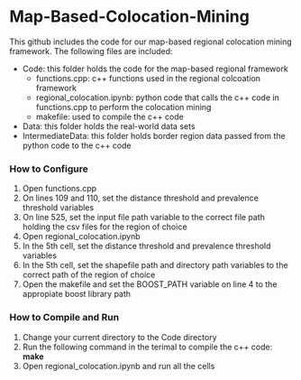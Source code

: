 # Map-Based-Colocation-Mining
This github includes the code for our map-based regional colocation mining framework.  The following files are included:
 * Code: this folder holds the code for the map-based regional framework
     * functions.cpp: c++ functions used in the regional colcoation framework
     * regional_colocation.ipynb: python code that calls the c++ code in functions.cpp to perform the colocation mining
     * makefile: used to compile the c++ code
 * Data: this folder holds the real-world data sets
 * IntermediateData: this folder holds border region data passed from the python code to the c++ code


### How to Configure
1. Open functions.cpp
2. On lines 109 and 110, set the distance threshold and prevalence threshold variables
3. On line 525, set the input file path variable to the correct file path holding the csv files for the region of choice
4. Open regional_colocation.ipynb
5. In the 5th cell, set the distance threshold and prevalence threshold variables
6. In the 5th cell, set the shapefile path and directory path variables to the correct path of the region of choice
7. Open the makefile and set the BOOST_PATH variable on line 4 to the appropiate boost library path

### How to Compile and Run
1. Change your current directory to the Code directory
2. Run the following command in the terimal to compile the c++ code: **make**
3. Open regional_colocation.ipynb and run all the cells

